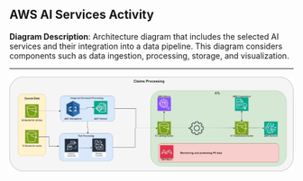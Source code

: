 ## AWS AI Services Activity

 **Diagram Description**:  Architecture diagram that includes the selected AI services and their integration into a data pipeline. This diagram considers components such as data ingestion, processing, storage, and visualization.

 ---

![AWSAIServicesDiagram](AWSServiceDiagram.jpg)